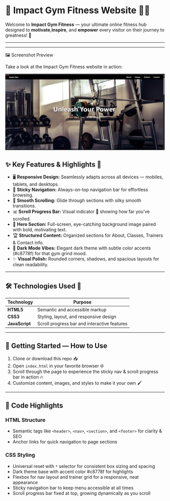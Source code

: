 # 💪 Impact Gym Fitness Website 🏋️‍♂️

Welcome to **Impact Gym Fitness** — your ultimate online fitness hub designed to **motivate**,**inspire**, and **empower** every visitor on their journey to greatness! 🚀

---

---

 🖼️ Screenshot Preview

Take a look at the Impact Gym Fitness website in action:

![Alt text](Assets/image.png)




## ✨ Key Features & Highlights 🔑

- 🖥️ **Responsive Design:** Seamlessly adapts across all devices — mobiles, tablets, and desktops.  
- 📌 **Sticky Navigation:** Always-on-top navigation bar for effortless browsing.  
- 🎯 **Smooth Scrolling:** Glide through sections with silky smooth transitions.  
- 📊 **Scroll Progress Bar:** Visual indicator 🎉 showing how far you’ve scrolled.  
- 🌄 **Hero Section:** Full-screen, eye-catching background image paired with bold, motivating text.  
- 🏆 **Structured Content:** Organized sections for About, Classes, Trainers & Contact info.  
- 🌙 **Dark Mode Vibes:** Elegant dark theme with subtle color accents (#c8778f) for that gym grind mood.  
- ✨ **Visual Polish:** Rounded corners, shadows, and spacious layouts for clean readability.

---

## 🛠️ Technologies Used 🧰

| Technology | Purpose                          |
|------------|---------------------------------|
| **HTML5**  | Semantic and accessible markup  |
| **CSS3**   | Styling, layout, and responsive design |
| **JavaScript** | Scroll progress bar and interactive features |

---

## 🚀 Getting Started — How to Use

1. Clone or download this repo 📥  
2. Open `index.html` in your favorite browser 🌐  
3. Scroll through the page to experience the sticky nav & scroll progress bar in action 🔥  
4. Customize content, images, and styles to make it your own 🖌️

---

## 📖 Code Highlights

### HTML Structure  
- Semantic tags like `<header>`, `<nav>`, `<section>`, and `<footer>` for clarity & SEO  
- Anchor links for quick navigation to page sections  

### CSS Styling  
- Universal reset with `*` selector for consistent box sizing and spacing  
- Dark theme base with accent color #c8778f for highlights  
- Flexbox for nav layout and trainer grid for a responsive, neat appearance  
- Sticky navigation bar to keep menu accessible at all times  
- Scroll progress bar fixed at top, growing dynamically as you scroll

